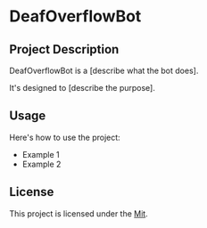 # DeafOverflowBot

## Project Description
DeafOverflowBot is a [describe what the bot does].

It's designed to [describe the purpose].


## Usage
Here's how to use the project:
- Example 1
- Example 2


## License
This project is licensed under the [Mit]([link](https://opensource.org/license/mit/)https://opensource.org/license/mit/).
